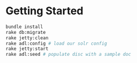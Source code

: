 # Getting Started

```bash
bundle install
rake db:migrate 
rake jetty:clean
rake adl:config # load our solr config
rake jetty:start
rake adl:seed # populate disc with a sample doc
```
